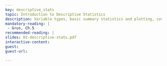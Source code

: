 ```yaml
---
key: descriptive_stats
topic: Introduction to Descriptive Statistics
description: Variable types, basic summary statistics and plotting, covariance and correlation, and confounders.
mandatory-reading: |
 - Grus, Ch.5
recommended-reading: |
slides: 02-descriptive-stats.pdf
interactive-content:
guest:
guest-url:

---
```






